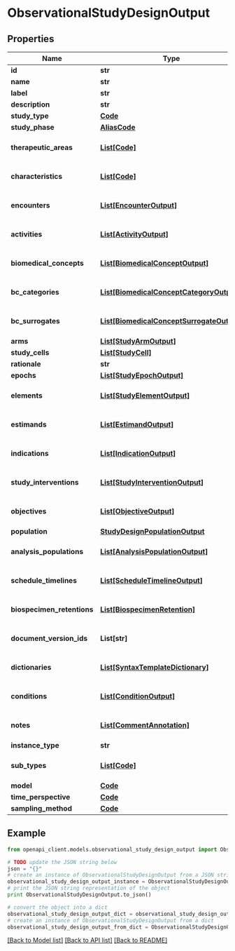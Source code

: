 # ObservationalStudyDesignOutput


## Properties
Name | Type | Description | Notes
------------ | ------------- | ------------- | -------------
**id** | **str** |  | 
**name** | **str** |  | 
**label** | **str** |  | [optional] 
**description** | **str** |  | [optional] 
**study_type** | [**Code**](Code.md) |  | [optional] 
**study_phase** | [**AliasCode**](AliasCode.md) |  | [optional] 
**therapeutic_areas** | [**List[Code]**](Code.md) |  | [optional] [default to []]
**characteristics** | [**List[Code]**](Code.md) |  | [optional] [default to []]
**encounters** | [**List[EncounterOutput]**](EncounterOutput.md) |  | [optional] [default to []]
**activities** | [**List[ActivityOutput]**](ActivityOutput.md) |  | [optional] [default to []]
**biomedical_concepts** | [**List[BiomedicalConceptOutput]**](BiomedicalConceptOutput.md) |  | [optional] [default to []]
**bc_categories** | [**List[BiomedicalConceptCategoryOutput]**](BiomedicalConceptCategoryOutput.md) |  | [optional] [default to []]
**bc_surrogates** | [**List[BiomedicalConceptSurrogateOutput]**](BiomedicalConceptSurrogateOutput.md) |  | [optional] [default to []]
**arms** | [**List[StudyArmOutput]**](StudyArmOutput.md) |  | 
**study_cells** | [**List[StudyCell]**](StudyCell.md) |  | 
**rationale** | **str** |  | 
**epochs** | [**List[StudyEpochOutput]**](StudyEpochOutput.md) |  | 
**elements** | [**List[StudyElementOutput]**](StudyElementOutput.md) |  | [optional] [default to []]
**estimands** | [**List[EstimandOutput]**](EstimandOutput.md) |  | [optional] [default to []]
**indications** | [**List[IndicationOutput]**](IndicationOutput.md) |  | [optional] [default to []]
**study_interventions** | [**List[StudyInterventionOutput]**](StudyInterventionOutput.md) |  | [optional] [default to []]
**objectives** | [**List[ObjectiveOutput]**](ObjectiveOutput.md) |  | [optional] [default to []]
**population** | [**StudyDesignPopulationOutput**](StudyDesignPopulationOutput.md) |  | [optional] 
**analysis_populations** | [**List[AnalysisPopulationOutput]**](AnalysisPopulationOutput.md) |  | [optional] [default to []]
**schedule_timelines** | [**List[ScheduleTimelineOutput]**](ScheduleTimelineOutput.md) |  | [optional] [default to []]
**biospecimen_retentions** | [**List[BiospecimenRetention]**](BiospecimenRetention.md) |  | [optional] [default to []]
**document_version_ids** | **List[str]** |  | [optional] [default to []]
**dictionaries** | [**List[SyntaxTemplateDictionary]**](SyntaxTemplateDictionary.md) |  | [optional] [default to []]
**conditions** | [**List[ConditionOutput]**](ConditionOutput.md) |  | [optional] [default to []]
**notes** | [**List[CommentAnnotation]**](CommentAnnotation.md) |  | [optional] [default to []]
**instance_type** | **str** |  | 
**sub_types** | [**List[Code]**](Code.md) |  | [optional] [default to []]
**model** | [**Code**](Code.md) |  | 
**time_perspective** | [**Code**](Code.md) |  | 
**sampling_method** | [**Code**](Code.md) |  | [optional] 

## Example

```python
from openapi_client.models.observational_study_design_output import ObservationalStudyDesignOutput

# TODO update the JSON string below
json = "{}"
# create an instance of ObservationalStudyDesignOutput from a JSON string
observational_study_design_output_instance = ObservationalStudyDesignOutput.from_json(json)
# print the JSON string representation of the object
print ObservationalStudyDesignOutput.to_json()

# convert the object into a dict
observational_study_design_output_dict = observational_study_design_output_instance.to_dict()
# create an instance of ObservationalStudyDesignOutput from a dict
observational_study_design_output_from_dict = ObservationalStudyDesignOutput.from_dict(observational_study_design_output_dict)
```
[[Back to Model list]](../README.md#documentation-for-models) [[Back to API list]](../README.md#documentation-for-api-endpoints) [[Back to README]](../README.md)



